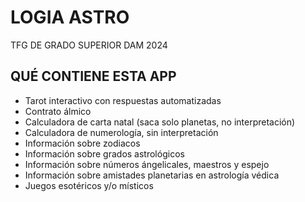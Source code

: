 # LOGIA ASTRO #

TFG DE GRADO SUPERIOR DAM 2024

## QUÉ CONTIENE ESTA APP ##

- Tarot interactivo con respuestas automatizadas
- Contrato álmico
- Calculadora de carta natal (saca solo planetas, no interpretación)
- Calculadora de numerología, sin interpretación
- Información sobre zodiacos
- Información sobre grados astrológicos
- Información sobre números ángelicales, maestros y espejo
- Información sobre amistades planetarias en astrología védica
- Juegos esotéricos y/o místicos
